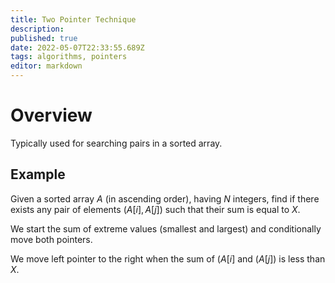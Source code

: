 ```yaml
---
title: Two Pointer Technique
description: 
published: true
date: 2022-05-07T22:33:55.689Z
tags: algorithms, pointers
editor: markdown
---
```


# Overview
Typically used for searching pairs in a sorted array. 

## Example
Given a sorted array $A$ (in ascending order), having $N$ integers, find if there exists any pair of elements $(A[i], A[j])$ such that their sum is equal to $X$.

We start the sum of extreme values (smallest and largest) and conditionally move both pointers. 

We move left pointer to the right when the sum of $(A[i]$ and $(A[j])$ is less than $X$. 